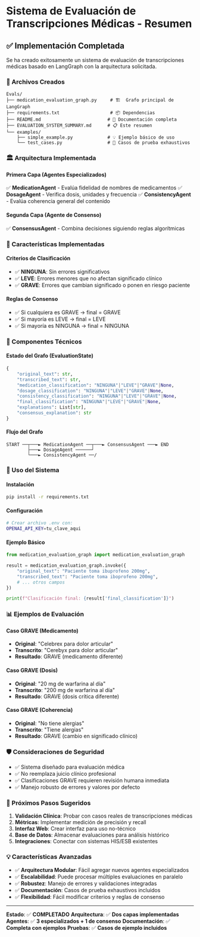# Sistema de Evaluación de Transcripciones Médicas - Resumen

## ✅ Implementación Completada

Se ha creado exitosamente un sistema de evaluación de transcripciones médicas basado en LangGraph con la arquitectura solicitada.

### 📁 Archivos Creados

```
Evals/
├── medication_evaluation_graph.py     # 🏗️  Grafo principal de LangGraph
├── requirements.txt                   # 📦 Dependencias
├── README.md                         # 📖 Documentación completa
├── EVALUATION_SYSTEM_SUMMARY.md      # 📋 Este resumen
└── examples/
    ├── simple_example.py             # 💡 Ejemplo básico de uso
    └── test_cases.py                 # 🧪 Casos de prueba exhaustivos
```

### 🏛️ Arquitectura Implementada

#### Primera Capa (Agentes Especializados)
✅ **MedicationAgent** - Evalúa fidelidad de nombres de medicamentos
✅ **DosageAgent** - Verifica dosis, unidades y frecuencia
✅ **ConsistencyAgent** - Evalúa coherencia general del contenido

#### Segunda Capa (Agente de Consenso)
✅ **ConsensusAgent** - Combina decisiones siguiendo reglas algorítmicas

### 🎯 Características Implementadas

#### Criterios de Clasificación
- ✅ **NINGUNA**: Sin errores significativos
- ✅ **LEVE**: Errores menores que no afectan significado clínico
- ✅ **GRAVE**: Errores que cambian significado o ponen en riesgo paciente

#### Reglas de Consenso
- ✅ Si cualquiera es GRAVE → final = GRAVE
- ✅ Si mayoría es LEVE → final = LEVE
- ✅ Si mayoría es NINGUNA → final = NINGUNA

### 🔧 Componentes Técnicos

#### Estado del Grafo (EvaluationState)
```python
{
    "original_text": str,
    "transcribed_text": str,
    "medication_classification": "NINGUNA"|"LEVE"|"GRAVE"|None,
    "dosage_classification": "NINGUNA"|"LEVE"|"GRAVE"|None,
    "consistency_classification": "NINGUNA"|"LEVE"|"GRAVE"|None,
    "final_classification": "NINGUNA"|"LEVE"|"GRAVE"|None,
    "explanations": List[str],
    "consensus_explanation": str
}
```

#### Flujo del Grafo
```
START ──┬───► MedicationAgent ──┬───► ConsensusAgent ───► END
        ├───► DosageAgent ──────┘
        └───► ConsistencyAgent ──/
```

### 🚀 Uso del Sistema

#### Instalación
```bash
pip install -r requirements.txt
```

#### Configuración
```bash
# Crear archivo .env con:
OPENAI_API_KEY=tu_clave_aqui
```

#### Ejemplo Básico
```python
from medication_evaluation_graph import medication_evaluation_graph

result = medication_evaluation_graph.invoke({
    "original_text": "Paciente toma ibuprofeno 200mg",
    "transcribed_text": "Paciente toma iboprofeno 200mg",
    # ... otros campos
})

print(f"Clasificación final: {result['final_classification']}")
```

### 📊 Ejemplos de Evaluación

#### Caso GRAVE (Medicamento)
- **Original**: "Celebrex para dolor articular"
- **Transcrito**: "Cerebyx para dolor articular"
- **Resultado**: GRAVE (medicamento diferente)

#### Caso GRAVE (Dosis)
- **Original**: "20 mg de warfarina al día"
- **Transcrito**: "200 mg de warfarina al día"
- **Resultado**: GRAVE (dosis crítica diferente)

#### Caso GRAVE (Coherencia)
- **Original**: "No tiene alergias"
- **Transcrito**: "Tiene alergias"
- **Resultado**: GRAVE (cambio en significado clínico)

### 🛡️ Consideraciones de Seguridad

- ✅ Sistema diseñado para evaluación médica
- ✅ No reemplaza juicio clínico profesional
- ✅ Clasificaciones GRAVE requieren revisión humana inmediata
- ✅ Manejo robusto de errores y valores por defecto

### 🎯 Próximos Pasos Sugeridos

1. **Validación Clínica**: Probar con casos reales de transcripciones médicas
2. **Métricas**: Implementar medición de precisión y recall
3. **Interfaz Web**: Crear interfaz para uso no-técnico
4. **Base de Datos**: Almacenar evaluaciones para análisis histórico
5. **Integraciones**: Conectar con sistemas HIS/ESB existentes

### 💡 Características Avanzadas

- ✅ **Arquitectura Modular**: Fácil agregar nuevos agentes especializados
- ✅ **Escalabilidad**: Puede procesar múltiples evaluaciones en paralelo
- ✅ **Robustez**: Manejo de errores y validaciones integradas
- ✅ **Documentación**: Casos de prueba exhaustivos incluidos
- ✅ **Flexibilidad**: Fácil modificar criterios y reglas de consenso

---

**Estado**: ✅ **COMPLETADO**
**Arquitectura**: ✅ **Dos capas implementadas**
**Agentes**: ✅ **3 especializados + 1 de consenso**
**Documentación**: ✅ **Completa con ejemplos**
**Pruebas**: ✅ **Casos de ejemplo incluidos**
